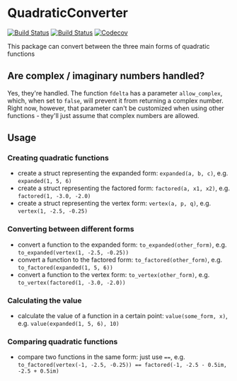 # QuadraticConverter

[![Build Status](https://travis-ci.com/DarkoGNU/QuadraticConverter.jl.svg?branch=master)](https://travis-ci.com/DarkoGNU/QuadraticConverter.jl)
[![Build Status](https://ci.appveyor.com/api/projects/status/github/DarkoGNU/QuadraticConverter.jl?svg=true)](https://ci.appveyor.com/project/DarkoGNU/QuadraticConverter-jl)
[![Codecov](https://codecov.io/gh/DarkoGNU/QuadraticConverter.jl/branch/master/graph/badge.svg)](https://codecov.io/gh/DarkoGNU/QuadraticConverter.jl)

This package can convert between the three main forms of quadratic functions

## Are complex / imaginary numbers handled?

Yes, they're handled. The function `fdelta` has a parameter `allow_complex`, which, when set to `false`, will prevent it from returning a complex number.
Right now, however, that parameter can't be customized when using other functions - they'll just assume that complex numbers are allowed.

## Usage

### Creating quadratic functions

- create a struct representing the expanded form: `expanded(a, b, c)`, e.g. `expanded(1, 5, 6)`
- create a struct representing the factored form: `factored(a, x1, x2)`, e.g. `factored(1, -3.0, -2.0)`
- create a struct representing the vertex form: `vertex(a, p, q)`, e.g. `vertex(1, -2.5, -0.25)`

### Converting between different forms

- convert a function to the expanded form: `to_expanded(other_form)`, e.g. `to_expanded(vertex(1, -2.5, -0.25))`
- convert a function to the factored form: `to_factored(other_form)`, e.g. `to_factored(expanded(1, 5, 6))`
- convert a function to the vertex form: `to_vertex(other_form)`, e.g. `to_vertex(factored(1, -3.0, -2.0))`

### Calculating the value

- calculate the value of a function in a certain point: `value(some_form, x)`, e.g. `value(expanded(1, 5, 6), 10)`

### Comparing quadratic functions

- compare two functions in the same form: just use `==`, e.g. `to_factored(vertex(-1, -2.5, -0.25)) == factored(-1, -2.5 - 0.5im, -2.5 + 0.5im)`
